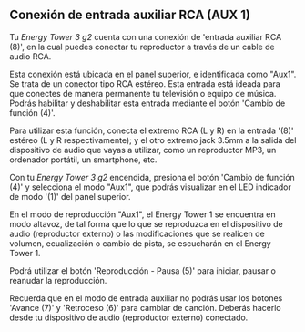 ## Conexión de entrada auxiliar RCA (AUX 1)

Tu *Energy Tower 3 g2* cuenta con una conexión de 'entrada auxiliar RCA (8)', en la cual puedes conectar tu reproductor a través de un cable de audio RCA.

Esta conexión está ubicada en el panel superior, e identificada como "Aux1". Se trata de un conector tipo RCA estéreo. Esta entrada está ideada para que conectes de manera permanente tu televisión o equipo de música. Podrás habilitar y deshabilitar esta entrada mediante el botón 'Cambio de función (4)'.

Para utilizar esta función, conecta el extremo RCA (L y R) en la entrada '(8)' estéreo (L y R respectivamente); y el otro extremo jack 3.5mm a la salida del dispositivo de audio que vayas a utilizar, como un reproductor MP3, un ordenador portátil, un smartphone, etc. 

Con tu *Energy Tower 3 g2* encendida, presiona el botón 'Cambio de función (4)' y selecciona el modo "Aux1", que podrás visualizar en el LED indicador de modo '(1)' del panel superior.

En el modo de reproducción "Aux1", el Energy Tower 1 se encuentra en modo altavoz, de tal forma que lo que se reproduzca en el dispositivo de audio (reproductor externo) o las modificaciones que se realicen de volumen, ecualización o cambio de pista, se escucharán en el Energy Tower 1.

Podrá utilizar el botón 'Reproducción - Pausa (5)' para  iniciar, pausar o reanudar la reproducción.

Recuerda que en el modo de entrada auxiliar no podrás usar los botones 'Avance (7)' y 'Retroceso (6)' para cambiar de canción. Deberás hacerlo desde tu dispositivo de audio (reproductor externo) conectado.
